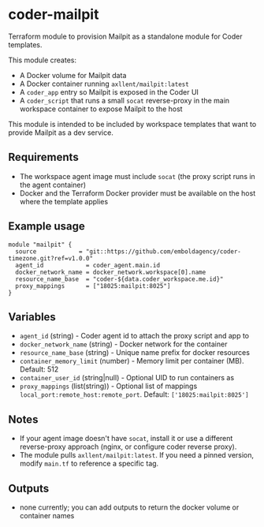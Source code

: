 # coder-mailpit

Terraform module to provision Mailpit as a standalone module for Coder templates.

This module creates:

- A Docker volume for Mailpit data
- A Docker container running `axllent/mailpit:latest`
- A `coder_app` entry so Mailpit is exposed in the Coder UI
- A `coder_script` that runs a small `socat` reverse-proxy in the main workspace container to expose Mailpit to the host

This module is intended to be included by workspace templates that want to provide Mailpit as a dev service.

## Requirements

- The workspace agent image must include `socat` (the proxy script runs in the agent container)
- Docker and the Terraform Docker provider must be available on the host where the template applies

## Example usage

```hcl
module "mailpit" {
  source            = "git::https://github.com/emboldagency/coder-timezone.git?ref=v1.0.0"
  agent_id            = coder_agent.main.id
  docker_network_name = docker_network.workspace[0].name
  resource_name_base  = "coder-${data.coder_workspace.me.id}"
  proxy_mappings      = ["18025:mailpit:8025"]
}
```

## Variables

- `agent_id` (string) - Coder agent id to attach the proxy script and app to
- `docker_network_name` (string) - Docker network for the container
- `resource_name_base` (string) - Unique name prefix for docker resources
- `container_memory_limit` (number) - Memory limit per container (MB). Default: 512
- `container_user_id` (string|null) - Optional UID to run containers as
- `proxy_mappings` (list(string)) - Optional list of mappings `local_port:remote_host:remote_port`. Default: `['18025:mailpit:8025']`

## Notes

- If your agent image doesn't have `socat`, install it or use a different reverse-proxy approach (nginx, or configure coder reverse proxy).
- The module pulls `axllent/mailpit:latest`. If you need a pinned version, modify `main.tf` to reference a specific tag.

## Outputs

- none currently; you can add outputs to return the docker volume or container names
